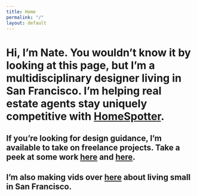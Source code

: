 ```yaml
---
title: Home
permalink: "/"
layout: default
---
```


# Hi, I’m Nate. You wouldn’t know it by looking at this page, but I’m a multidisciplinary designer living in San Francisco. I’m helping real estate agents stay uniquely competitive with [HomeSpotter](https://homespotter.com).

## If you’re looking for design guidance, I’m available to take on freelance projects. Take a peek at some work [here](https://dribbble.com/natekadlac) and [here](https://www.behance.net/natekadlac).

## I’m also making vids over [here](https://www.youtube.com/c/natekadlac) about living small in San Francisco.
